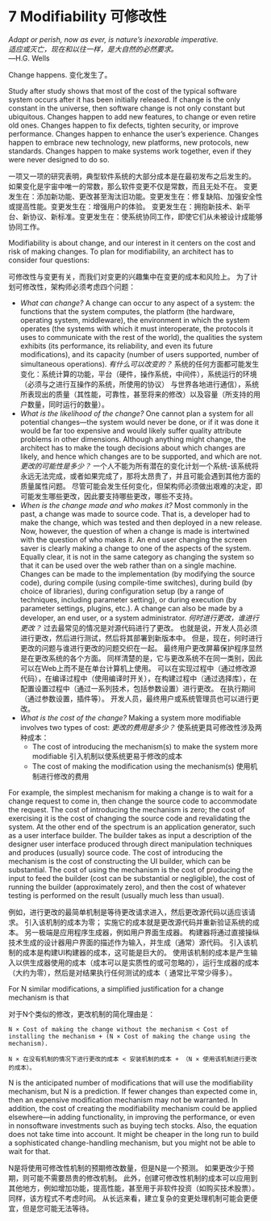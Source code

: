 7 Modifiability 可修改性
===

<!--https://blog.csdn.net/susemm/article/details/122770672-->

_Adapt or perish, now as ever, is nature’s inexorable imperative._   
_适应或灭亡，现在和以往一样，是大自然的必然要求。_   
—H.G. Wells

Change happens.
变化发生了。

Study after study shows that most of the cost of the typical software system occurs after it has been initially released. If change is the only constant in the universe, then software change is not only constant but ubiquitous. Changes happen to add new features, to change or even retire old ones. Changes happen to fix defects, tighten security, or improve performance. Changes happen to enhance the user’s experience. Changes happen to embrace new technology, new platforms, new protocols, new standards. Changes happen to make systems work together, even if they were never designed to do so.

一项又一项的研究表明，典型软件系统的大部分成本是在最初发布之后发生的。 如果变化是宇宙中唯一的常数，那么软件变更不仅是常数，而且无处不在。 变更发生在：添加新功能、更改甚至淘汰旧功能。变更发生在：修复缺陷、加强安全性或提高性能。变更发生在：增强用户的体验。 变更发生在：拥抱新技术、新平台、新协议、新标准。变更发生在：使系统协同工作，即使它们从未被设计成能够协同工作。

Modifiability is about change, and our interest in it centers on the cost and risk of making changes. To plan for modifiability, an architect has to consider four questions:

可修改性与变更有关，而我们对变更的兴趣集中在变更的成本和风险上。 为了计划可修改性，架构师必须考虑四个问题：

* _What can change?_ A change can occur to any aspect of a system: the functions that the system computes, the platform (the hardware, operating system, middleware), the environment in which the system operates (the systems with which it must interoperate, the protocols it uses to communicate with the rest of the world), the qualities the system exhibits (its performance, its reliability, and even its future modifications), and its capacity (number of users supported, number of simultaneous operations).
   _有什么可以改变的？_ 系统的任何方面都可能发生变化：系统计算的功能，平台（硬件，操作系统，中间件），系统运行的环境（必须与之进行互操作的系统，所使用的协议） 与世界各地进行通信），系统所表现出的质量（其性能，可靠性，甚至将来的修改）以及容量（所支持的用户数量，同时运行的数量）。
* _What is the likelihood of the change?_ One cannot plan a system for all potential changes—the system would never be done, or if it was done it would be far too expensive and would likely suffer quality attribute problems in other dimensions. Although anything might change, the architect has to make the tough decisions about which changes are likely, and hence which changes are to be supported, and which are not.
   _更改的可能性是多少？_ 一个人不能为所有潜在的变化计划一个系统-该系统将永远无法完成，或者如果完成了，那将太昂贵了，并且可能会遇到其他方面的质量属性问题。 尽管可能会发生任何变化，但架构师必须做出艰难的决定，即可能发生哪些更改，因此要支持哪些更改，哪些不支持。
* _When is the change made and who makes it?_ Most commonly in the past, a change was made to source code. That is, a developer had to make the change, which was tested and then deployed in a new release. Now, however, the question of when a change is made is intertwined with the question of who makes it. An end user changing the screen saver is clearly making a change to one of the aspects of the system. Equally clear, it is not in the same category as changing the system so that it can be used over the web rather than on a single machine. Changes can be made to the implementation (by modifying the source code), during compile (using compile-time switches), during build (by choice of libraries), during configuration setup (by a range of techniques, including parameter setting), or during execution (by parameter settings, plugins, etc.). A change can also be made by a developer, an end user, or a system administrator.
   _何时进行更改，谁进行更改？_ 过去最常见的情况是对源代码进行了更改。 也就是说，开发人员必须进行更改，然后进行测试，然后将其部署到新版本中。 但是，现在，何时进行更改的问题与谁进行更改的问题交织在一起。 最终用户更改屏幕保护程序显然是在更改系统的各个方面。 同样清楚的是，它与更改系统不在同一类别，因此可以在Web上而不是在单台计算机上使用。 可以在实现过程中（通过修改源代码），在编译过程中（使用编译时开关），在构建过程中（通过选择库），在配置设置过程中（通过一系列技术，包括参数设置）进行更改。 在执行期间（通过参数设置，插件等）。 开发人员，最终用户或系统管理员也可以进行更改。
* _What is the cost of the change?_ Making a system more modifiable involves two types of cost:
   _更改的费用是多少？_ 使系统更具可修改性涉及两种成本：
   * The cost of introducing the mechanism(s) to make the system more modifiable
      引入机制以使系统更易于修改的成本
   * The cost of making the modification using the mechanism(s)
      使用机制进行修改的费用

For example, the simplest mechanism for making a change is to wait for a change request to come in, then change the source code to accommodate the request. The cost of introducing the mechanism is zero; the cost of exercising it is the cost of changing the source code and revalidating the system. At the other end of the spectrum is an application generator, such as a user interface builder. The builder takes as input a description of the designer user interface produced through direct manipulation techniques and produces (usually) source code. The cost of introducing the mechanism is the cost of constructing the UI builder, which can be substantial. The cost of using the mechanism is the cost of producing the input to feed the builder (cost can be substantial or negligible), the cost of running the builder (approximately zero), and then the cost of whatever testing is performed on the result (usually much less than usual).

例如，进行更改的最简单机制是等待更改请求进入，然后更改源代码以适应该请求。 引入该机制的成本为零； 实施它的成本就是更改源代码并重新验证系统的成本。 另一极端是应用程序生成器，例如用户界面生成器。 构建器将通过直接操纵技术生成的设计器用户界面的描述作为输入，并生成（通常）源代码。 引入该机制的成本是构建UI构建器的成本，这可能是巨大的。 使用该机制的成本是产生输入以供生成器使用的成本（成本可以是实质性的或可忽略的），运行生成器的成本（大约为零），然后是对结果执行任何测试的成本（ 通常比平常少得多）。

For N similar modifications, a simplified justification for a change mechanism is that

对于N个类似的修改，更改机制的简化理由是：

```
N × Cost of making the change without the mechanism < Cost of installing the mechanism + (N × Cost of making the change using the mechanism).

N × 在没有机制的情况下进行更改的成本 < 安装机制的成本 + （N × 使用该机制进行更改的成本）。
```

N is the anticipated number of modifications that will use the modifiability mechanism, but N is a prediction. If fewer changes than expected come in, then an expensive modification mechanism may not be warranted. In addition, the cost of creating the modifiability mechanism could be applied elsewhere—in adding functionality, in improving the performance, or even in nonsoftware investments such as buying tech stocks. Also, the equation does not take time into account. It might be cheaper in the long run to build a sophisticated change-handling mechanism, but you might not be able to wait for that.

N是将使用可修改性机制的预期修改数量，但是N是一个预测。 如果更改少于预期，则可能不需要昂贵的修改机制。 此外，创建可修改性机制的成本可以应用到其他地方，例如增加功能，提高性能，甚至用于非软件投资（如购买技术股票）。 同样，该方程式不考虑时间。 从长远来看，建立复杂的变更处理机制可能会更便宜，但是您可能无法等待。
